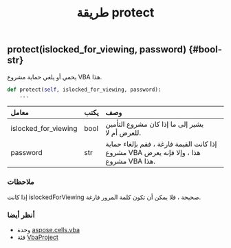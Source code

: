 ﻿---
title: طريقة protect
second_title: Aspose.Cells for Python via .NET API المراجع
description:
type: docs
weight: 30
url: /ar/python-net/aspose.cells.vba/vbaproject/protect/
is_root: false
---
##  protect(islocked_for_viewing, password) {#bool-str}
يحمي أو يلغي حماية مشروع VBA هذا.



```python
def protect(self, islocked_for_viewing, password):
    ...
```


| معامل| يكتب| وصف|
| :- | :- | :- |
| islocked_for_viewing | bool | يشير إلى ما إذا كان مشروع التأمين للعرض أم لا.|
| password | str | إذا كانت القيمة فارغة ، فقم بإلغاء حماية مشروع VBA هذا ، وإلا فإنه يعرض مشروع VBA هذا.|
###  ملاحظات

إذا كانت islockedForViewing صحيحة ، فلا يمكن أن تكون كلمة المرور فارغة.


###  أنظر أيضا

* وحدة [aspose.cells.vba](../../)
* فئة [VbaProject](/cells/ar/python-net/aspose.cells.vba/vbaproject)

